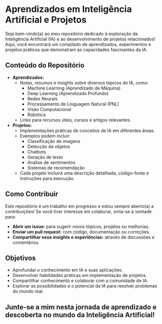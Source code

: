 # Aprendizados em Inteligência Artificial e Projetos

Seja bem-vindo(a) ao meu repositório dedicado à exploração da Inteligência Artificial (IA) e ao desenvolvimento de projetos relacionados! Aqui, você encontrará um compilado de aprendizados, experimentos e projetos práticos que demonstram as capacidades fascinantes da IA.

## Conteúdo do Repositório

* **Aprendizados:**
    * Notas, resumos e insights sobre diversos tópicos de IA, como:
        * Machine Learning (Aprendizado de Máquina)
        * Deep Learning (Aprendizado Profundo)
        * Redes Neurais 
        * Processamento de Linguagem Natural (PNL)
        * Visão Computacional
        * Robótica
    * Links para recursos úteis, cursos e artigos relevantes.
* **Projetos:**
    * Implementações práticas de conceitos de IA em diferentes áreas.
    * Exemplos podem incluir:
        * Classificação de imagens
        * Detecção de objetos 
        * Chatbots 
        * Geração de texto 
        * Análise de sentimentos 
        * Sistemas de recomendação
    * Cada projeto incluirá uma descrição detalhada, código-fonte e instruções para execução.

## Como Contribuir

Este repositório é um trabalho em progresso e estou sempre aberto(a) a contribuições! Se você tiver interesse em colaborar, sinta-se à vontade para:

* **Abrir um issue:** para sugerir novos tópicos, projetos ou melhorias. 
* **Enviar um pull request:** com código, documentação ou correções.
* **Compartilhar seus insights e experiências:** através de discussões e comentários.

## Objetivos

* Aprofundar o conhecimento em IA e suas aplicações.
* Desenvolver habilidades práticas em implementação de projetos. 
* Compartilhar conhecimento e colaborar com a comunidade de IA.
* Explorar as possibilidades e o potencial da IA para resolver problemas do mundo real.

## Junte-se a mim nesta jornada de aprendizado e descoberta no mundo da Inteligência Artificial!

